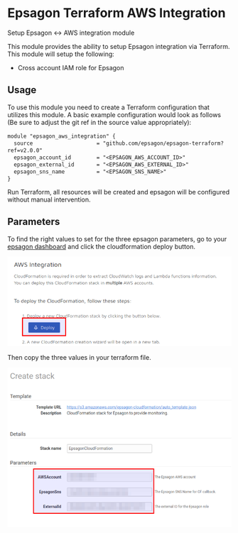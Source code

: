 # Epsagon Terraform AWS Integration

Setup Epsagon <-> AWS integration module

This module provides the ability to setup Epsagon integration via Terraform. This module will setup the following:

- Cross account IAM role for Epsagon

## Usage

To use this module you need to create a Terraform configuration that utilizes this module. A basic example configuration would look as follows (Be sure to adjust the git ref in the source value appropriately):

```hcl
module "epsagon_aws_integration" {
  source                    = "github.com/epsagon/epsagon-terraform?ref=v2.0.0"
  epsagon_account_id        = "<EPSAGON_AWS_ACCOUNT_ID>"
  epsagon_external_id       = "<EPSAGON_AWS_EXTERNAL_ID>"
  epsagon_sns_name          = "<EPSAGON_SNS_NAME>"
}
```

Run Terraform, all resources will be created and epsagon will be configured without manual intervention.

## Parameters

To find the right values to set for the three epsagon parameters, go to your [epsagon dashboard](https://dashboard.epsagon.com/settings/cloudformation) and click the cloudformation deploy button.

![Epsagon dashboard](./img/epsagon_dashboard.png)

Then copy the three values in your terraform file.

![CloudFormation parameters](./img/cloudformation_params.png)
